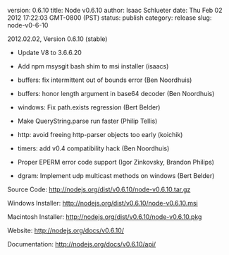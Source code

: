 version: 0.6.10
title: Node v0.6.10
author: Isaac Schlueter
date: Thu Feb 02 2012 17:22:03 GMT-0800 (PST)
status: publish
category: release
slug: node-v0-6-10

<p>2012.02.02, Version 0.6.10 (stable)</p>

<ul>
<li><p>Update V8 to 3.6.6.20</p></li>
<li><p>Add npm msysgit bash shim to msi installer (isaacs)</p></li>
<li><p>buffers: fix intermittent out of bounds error (Ben Noordhuis)</p></li>
<li><p>buffers: honor length argument in base64 decoder (Ben Noordhuis)</p></li>
<li><p>windows: Fix path.exists regression (Bert Belder)</p></li>
<li><p>Make QueryString.parse run faster (Philip Tellis)</p></li>
<li><p>http: avoid freeing http-parser objects too early (koichik)</p></li>
<li><p>timers: add v0.4 compatibility hack (Ben Noordhuis)</p></li>
<li><p>Proper EPERM error code support (Igor Zinkovsky, Brandon Philips)</p></li>
<li><p>dgram: Implement udp multicast methods on windows (Bert Belder)</p></li>
</ul><p>Source Code: <a href="http://nodejs.org/dist/v0.6.10/node-v0.6.10.tar.gz">http://nodejs.org/dist/v0.6.10/node-v0.6.10.tar.gz</a></p>

<p>Windows Installer: <a href="http://nodejs.org/dist/v0.6.10/node-v0.6.10.msi">http://nodejs.org/dist/v0.6.10/node-v0.6.10.msi</a></p>

<p>Macintosh Installer: <a href="http://nodejs.org/dist/v0.6.10/node-v0.6.10.pkg">http://nodejs.org/dist/v0.6.10/node-v0.6.10.pkg</a></p>

<p>Website: <a href="http://nodejs.org/docs/v0.6.10/">http://nodejs.org/docs/v0.6.10/</a></p>

<p>Documentation: <a href="http://nodejs.org/docs/v0.6.10/api/">http://nodejs.org/docs/v0.6.10/api/</a></p>
